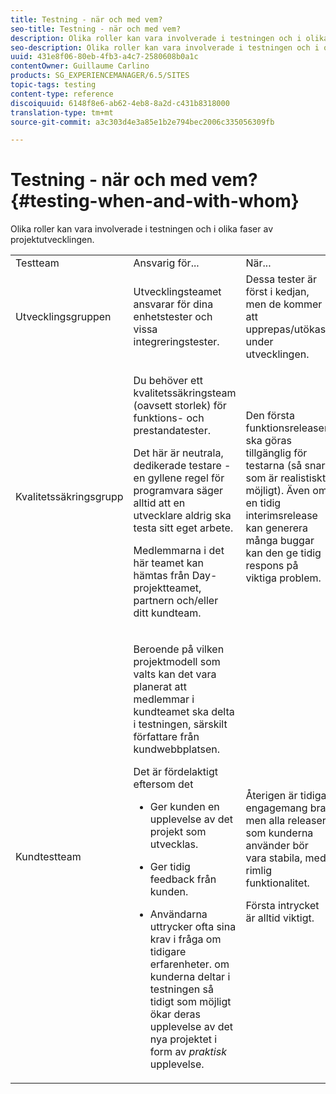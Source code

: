 ```yaml
---
title: Testning - när och med vem?
seo-title: Testning - när och med vem?
description: Olika roller kan vara involverade i testningen och i olika faser av projektutvecklingen
seo-description: Olika roller kan vara involverade i testningen och i olika faser av projektutvecklingen
uuid: 431e8f06-80eb-4fb3-a4c7-2580608b0a1c
contentOwner: Guillaume Carlino
products: SG_EXPERIENCEMANAGER/6.5/SITES
topic-tags: testing
content-type: reference
discoiquuid: 6148f8e6-ab62-4eb8-8a2d-c431b8318000
translation-type: tm+mt
source-git-commit: a3c303d4e3a85e1b2e794bec2006c335056309fb

---
```



# Testning - när och med vem?{#testing-when-and-with-whom}

Olika roller kan vara involverade i testningen och i olika faser av projektutvecklingen.

<table>
 <tbody>
  <tr>
   <td>Testteam</td>
   <td>Ansvarig för... </td>
   <td>När...</td>
  </tr>
  <tr>
   <td>Utvecklingsgruppen</td>
   <td>Utvecklingsteamet ansvarar för dina enhetstester och vissa integreringstester.</td>
   <td>Dessa tester är först i kedjan, men de kommer att upprepas/utökas under utvecklingen.</td>
  </tr>
  <tr>
   <td>Kvalitetssäkringsgrupp</td>
   <td><p>Du behöver ett kvalitetssäkringsteam (oavsett storlek) för funktions- och prestandatester.</p> <p>Det här är neutrala, dedikerade testare - en gyllene regel för programvara säger alltid att en utvecklare aldrig ska testa sitt eget arbete.</p> <p>Medlemmarna i det här teamet kan hämtas från Day-projektteamet, partnern och/eller ditt kundteam.</p> </td>
   <td><p>Den första funktionsreleasen ska göras tillgänglig för testarna (så snart som är realistiskt möjligt). Även om en tidig interimsrelease kan generera många buggar kan den ge tidig respons på viktiga problem.</p> </td>
  </tr>
  <tr>
   <td>Kundtestteam</td>
   <td><p>Beroende på vilken projektmodell som valts kan det vara planerat att medlemmar i kundteamet ska delta i testningen, särskilt författare från kundwebbplatsen.</p> <p>Det är fördelaktigt eftersom det</p>
    <ul>
     <li><p>Ger kunden en upplevelse av det projekt som utvecklas.</p> </li>
     <li><p>Ger tidig feedback från kunden.</p> </li>
     <li><p>Användarna uttrycker ofta sina krav i fråga om tidigare erfarenheter. om kunderna deltar i testningen så tidigt som möjligt ökar deras upplevelse av det nya projektet i form av <i>praktisk</i> upplevelse.</p> </li>
    </ul> </td>
   <td><p>Återigen är tidiga engagemang bra, men alla releaser som kunderna använder bör vara stabila, med rimlig funktionalitet.</p> <p>Första intrycket är alltid viktigt.</p> </td>
  </tr>
 </tbody>
</table>

